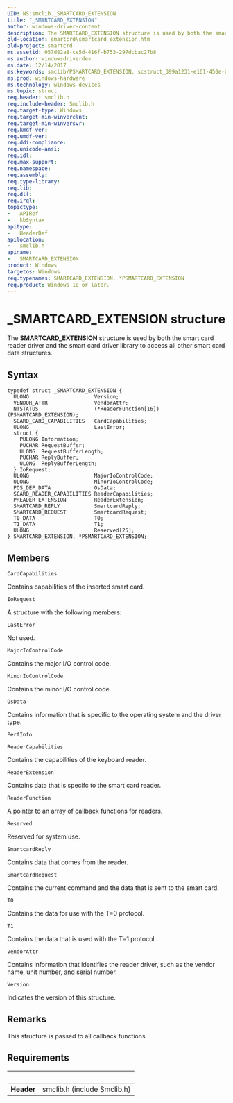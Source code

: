 ```yaml
---
UID: NS:smclib._SMARTCARD_EXTENSION
title: "_SMARTCARD_EXTENSION"
author: windows-driver-content
description: The SMARTCARD_EXTENSION structure is used by both the smart card reader driver and the smart card driver library to access all other smart card data structures.
old-location: smartcrd\smartcard_extension.htm
old-project: smartcrd
ms.assetid: 057d82a8-ce5d-416f-b753-297dcbac27b8
ms.author: windowsdriverdev
ms.date: 12/14/2017
ms.keywords: smclib/PSMARTCARD_EXTENSION, scstruct_399a1231-e161-450e-b5e2-6fc6035c865f.xml, *PSMARTCARD_EXTENSION, SMARTCARD_EXTENSION, smclib/SMARTCARD_EXTENSION, PSMARTCARD_EXTENSION structure pointer [Smart Card Reader Devices], SMARTCARD_EXTENSION structure [Smart Card Reader Devices], PSMARTCARD_EXTENSION, smartcrd.smartcard_extension, _SMARTCARD_EXTENSION
ms.prod: windows-hardware
ms.technology: windows-devices
ms.topic: struct
req.header: smclib.h
req.include-header: Smclib.h
req.target-type: Windows
req.target-min-winverclnt: 
req.target-min-winversvr: 
req.kmdf-ver: 
req.umdf-ver: 
req.ddi-compliance: 
req.unicode-ansi: 
req.idl: 
req.max-support: 
req.namespace: 
req.assembly: 
req.type-library: 
req.lib: 
req.dll: 
req.irql: 
topictype:
-	APIRef
-	kbSyntax
apitype:
-	HeaderDef
apilocation:
-	smclib.h
apiname:
-	SMARTCARD_EXTENSION
product: Windows
targetos: Windows
req.typenames: SMARTCARD_EXTENSION, *PSMARTCARD_EXTENSION
req.product: Windows 10 or later.
---
```


# _SMARTCARD_EXTENSION structure
The <b>SMARTCARD_EXTENSION</b> structure is used by both the smart card reader driver and the smart card driver library to access all other smart card data structures.

## Syntax
````
typedef struct _SMARTCARD_EXTENSION {
  ULONG                     Version;
  VENDOR_ATTR               VendorAttr;
  NTSTATUS                  (*ReaderFunction[16])(PSMARTCARD_EXTENSION);
  SCARD_CARD_CAPABILITIES   CardCapabilities;
  ULONG                     LastError;
  struct {
    PULONG Information;
    PUCHAR RequestBuffer;
    ULONG  RequestBufferLength;
    PUCHAR ReplyBuffer;
    ULONG  ReplyBufferLength;
  } IoRequest;
  ULONG                     MajorIoControlCode;
  ULONG                     MinorIoControlCode;
  POS_DEP_DATA              OsData;
  SCARD_READER_CAPABILITIES ReaderCapabilities;
  PREADER_EXTENSION         ReaderExtension;
  SMARTCARD_REPLY           SmartcardReply;
  SMARTCARD_REQUEST         SmartcardRequest;
  T0_DATA                   T0;
  T1_DATA                   T1;
  ULONG                     Reserved[25];
} SMARTCARD_EXTENSION, *PSMARTCARD_EXTENSION;
````

## Members


`CardCapabilities`

Contains capabilities of the inserted smart card.

`IoRequest`

A structure with the following members:

`LastError`

Not used.

`MajorIoControlCode`

Contains the major I/O control code.

`MinorIoControlCode`

Contains the minor I/O control code.

`OsData`

Contains information that is specific to the operating system and the driver type.

`PerfInfo`



`ReaderCapabilities`

Contains the capabilities of the keyboard reader.

`ReaderExtension`

Contains data that is specifc to the smart card reader.

`ReaderFunction`

A pointer to an array of callback functions for readers.

`Reserved`

Reserved for system use.

`SmartcardReply`

Contains data that comes from the reader.

`SmartcardRequest`

Contains the current command and the data that is sent to the smart card.

`T0`

Contains the data for use with the T=0 protocol.

`T1`

Contains the data that is used with the T=1 protocol.

`VendorAttr`

Contains information that identifies the reader driver, such as the vendor name, unit number, and serial number.

`Version`

Indicates the version of this structure.

## Remarks
This structure is passed to all callback functions.

## Requirements
| &nbsp; | &nbsp; |
| ---- |:---- |
| **Header** | smclib.h (include Smclib.h) |